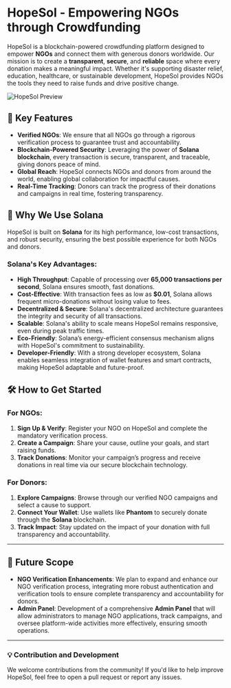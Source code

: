 # HopeSol - Empowering NGOs through Crowdfunding

HopeSol is a blockchain-powered crowdfunding platform designed to empower **NGOs** and connect them with generous donors worldwide. Our mission is to create a **transparent**, **secure**, and **reliable** space where every donation makes a meaningful impact. Whether it's supporting disaster relief, education, healthcare, or sustainable development, HopeSol provides NGOs the tools they need to raise funds and drive positive change.

![HopeSol Preview](https://github.com/user-attachments/assets/c5039bbc-2fcb-42e0-85c8-d98873e054bd)

## 🌟 Key Features

- **Verified NGOs**: We ensure that all NGOs go through a rigorous verification process to guarantee trust and accountability.
- **Blockchain-Powered Security**: Leveraging the power of **Solana blockchain**, every transaction is secure, transparent, and traceable, giving donors peace of mind.
- **Global Reach**: HopeSol connects NGOs and donors from around the world, enabling global collaboration for impactful causes.
- **Real-Time Tracking**: Donors can track the progress of their donations and campaigns in real time, fostering transparency.

## 🚀 Why We Use Solana

HopeSol is built on **Solana** for its high performance, low-cost transactions, and robust security, ensuring the best possible experience for both NGOs and donors.

### Solana's Key Advantages:
- **High Throughput**: Capable of processing over **65,000 transactions per second**, Solana ensures smooth, fast donations.
- **Cost-Effective**: With transaction fees as low as **$0.01**, Solana allows frequent micro-donations without losing value to fees.
- **Decentralized & Secure**: Solana's decentralized architecture guarantees the integrity and security of all transactions.
- **Scalable**: Solana's ability to scale means HopeSol remains responsive, even during peak traffic times.
- **Eco-Friendly**: Solana’s energy-efficient consensus mechanism aligns with HopeSol's commitment to sustainability.
- **Developer-Friendly**: With a strong developer ecosystem, Solana enables seamless integration of wallet features and smart contracts, making HopeSol adaptable and future-proof.

## 🛠️ How to Get Started

### For NGOs:
1. **Sign Up & Verify**: Register your NGO on HopeSol and complete the mandatory verification process.
2. **Create a Campaign**: Share your cause, outline your goals, and start raising funds.
3. **Track Donations**: Monitor your campaign’s progress and receive donations in real time via our secure blockchain technology.

### For Donors:
1. **Explore Campaigns**: Browse through our verified NGO campaigns and select a cause to support.
2. **Connect Your Wallet**: Use wallets like **Phantom** to securely donate through the **Solana** blockchain.
3. **Track Impact**: Stay updated on the impact of your donation with full transparency and accountability.

---

## 🔮 Future Scope

- **NGO Verification Enhancements**: We plan to expand and enhance our NGO verification process, integrating more robust authentication and verification tools to ensure complete transparency and accountability for donors.
- **Admin Panel**: Development of a comprehensive **Admin Panel** that will allow administrators to manage NGO applications, track campaigns, and oversee platform-wide activities more effectively, ensuring smooth operations.

---

### 💡 Contribution and Development
We welcome contributions from the community! If you'd like to help improve HopeSol, feel free to open a pull request or report any issues.
